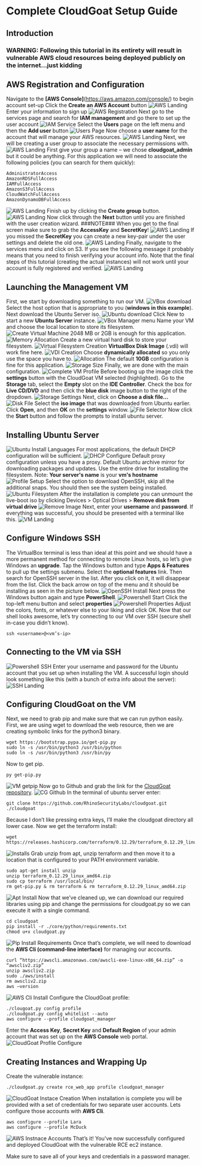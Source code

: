 # Complete CloudGoat Setup Guide #
## Introduction ##
### WARNING: Following this tutorial in its entirety will result in vulnerable AWS cloud resources being deployed publicly on the internet...just kidding ###

## AWS Registration and Configuration ##
Navigate to the **[AWS Console]**(https://aws.amazon.com/console/) to begin account set-up
Click the **Create an AWS Account** button
![AWS Landing](/images/image_a1.png)
Enter your information to sign up
![AWS Registration](/images/image_a2.png)
Next go to the services page and search for **IAM management** and go there to set up the user account
![IAM Service](/images/image_a3.png)
Select the **Users** page on the left menu and then the **Add user** button
![Users Page](/images/image_a4.png)
Now choose a **user name** for the account that will manage your AWS resources.
![AWS Landing](/images/image_a5.png)
Next, we will be creating a user group to associate the necessary permissions with.
![AWS Landing](/images/image_a6.png)
First give your group a name – we chose **cloudgoat_admin** but it could be anything.
For this application we will need to associate the following policies (you can search for them quickly):
```
AdministratorAccess
AmazonRDSFullAccess
IAMFullAccess
AmazonS3FullAccess
CloudWatchFullAccess
AmazonDynamoDBFullAccess
```
![AWS Landing](/images/image_a7.png)
Finish up by clicking the **Create group** button.
![AWS Landing](/images/image_a8.png)
Now click through the **Next** button until you are finished with the user creation wizard.
###NOTE### When you get to the final screen make sure to grab the **AccessKey** and **SecretKey**!
![AWS Landing](/images/image_a9.png)
If you missed the **SecretKey** you can create a new key-pair under the user settings and delete the old one.
![AWS Landing](/images/image_a10.png)
Finally, navigate to the services menu and click on S3. If you see the following message it probably means that you need to finish verifying your account info. Note that the final steps of this tutorial (creating the actual instances) will not work until your account is fully registered and verified.
![AWS Landing](/images/image_a11.png)

## Launching the Management VM ##
First, we start by downloading something to run our VM.
![VBox download](/images/image_1.png)
Select the host option that is appropriate to you (**windows in this example**).
Next download the Ubuntu Server iso.
![Ubuntu download](/images/image_2.png)
Click New to start a new **Ubuntu Server** instance.
![VBox Manager menu](/images/image_3.png)
Name your VM and choose the local location to store its filesystem.
![Create Virtual Machine](/images/image_4.png)
2048 MB or 2GB is enough for this application.
![Memory Allocation](/images/image_5.png)
Create a new virtual hard disk to store your filesystem.
![Virtual Filesystem Creation](/images/image_6.png)
**VirtualBox Disk Image** (.vdi) will work fine here.
![VDI Creation](/images/image_7.png)
Choose **dynamically allocated** so you only use the space you have to.
![Allocation](/images/image_8.png)
The default **10GB** configuration is fine for this application.
![Storage Size](/images/image_9.png)
Finally, we are done with the main configuration.
![Complete VM Profile](/images/image_10.png)
Before booting up the image click the **settings** button with the CloudGoat VM selected (highlighted).
Go to the **Storage** tab, select the **Empty** slot on the **IDE Controller**.
Check the box for **Live CD/DVD** and then click the **blue disk** image button to the right of the dropdown.
![Storage Settings](/images/image_11.png)
Next, click on **Choose a disk file…**
![Disk File](/images/image_12.png)
Select the **iso image** that was downloaded from Ubuntu earlier.
Click **Open**, and then **OK** on the **settings** window.
![File Selector](/images/image_13.png)
Now click the **Start** button and follow the prompts to install ubuntu server.

## Installing Ubuntu Server ##
![Ubuntu Install Languages](/images/image_14.png)
For most applications, the default DHCP configuration will be sufficient.
![DHCP Configure](/images/image_15.png)
Default proxy configuration unless you have a proxy.
Default Ubuntu archive mirror for downloading packages and updates.
Use the entire drive for installing the filesystem.
Note: **Your server's name** is your **vm's hostname**
![Profile Setup](/images/image_16.png)
Select the option to download OpenSSH, skip all the additional snaps.
You should then see the system being installed.
![Ubuntu Filesystem](/images/image_17.png)
After the installation is complete you can unmount the live-boot iso by clicking Devices > Optical Drives > **Remove disk from virtual drive**
![Remove Image](/images/image_18.png)
Next, enter your **username** and **password**. If everything was successful, you should be presented with a terminal like this.
![VM Landing](/images/image_19.png)

## Configure Windows SSH ##
The VirtualBox terminal is less than ideal at this point and we should have a more permanent method for connecting to remote Linux hosts, so let’s give Windows an **upgrade**.
Tap the Windows button and type **Apps & Features** to pull up the settings submenu.
Select the **optional features** link.
Then search for OpenSSH server in the list.
After you click on it, it will disappear from the list. Click the back arrow on top of the menu and it should be installing as seen in the picture below.
![OpenSSH Install](/images/image_20.png)
Next press the Windows button again and type **PowerShell**.
![Powershell Start](/images/image_21.png)
Click the top-left menu button and select **properties**
![Powershell Properties](/images/image_22.png)
Adjust the colors, fonts, or whatever else to your liking and click OK.
Now that our shell looks awesome, let’s try connecting to our VM over SSH (secure shell in-case you didn’t know).
```
ssh <username>@<vm’s-ip>
```

## Connecting to the VM via SSH ##
![Powershell SSH](/images/image_23.png)
Enter your username and password for the Ubuntu account that you set up when installing the VM. A successful login should look something like this (with a bunch of extra info about the server):
![SSH Landing](/images/image_24.png)

## Configuring CloudGoat on the VM ##
Next, we need to grab pip and make sure that we can run python easily.
First, we are using wget to download the web resource, then we are creating symbolic links for the python3 binary.
```
wget https://bootstrap.pypa.io/get-pip.py
sudo ln -s /usr/bin/python3 /usr/bin/python
sudo ln -s /usr/bin/python3 /usr/bin/py
```
Now to get pip.
```
py get-pip.py
```
![VM getpip](/images/image_25.png)
Now go to Github and grab the link for the [CloudGoat repository](https://github.com/RhinoSecurityLabs/cloudgoat).
![CG Github](/images/image_26.png)
In the terminal of ubuntu server enter:
```
git clone https://github.com/RhinoSecurityLabs/cloudgoat.git ./cloudgoat
```
Because I don’t like pressing extra keys, I’ll make the cloudgoat directory all lower case.
Now we get the terraform install:
```
wget https://releases.hashicorp.com/terraform/0.12.29/terraform_0.12.29_linux_amd64.zip
```
![Installs](/images/image_27.png)
Grab unzip from apt, unzip terraform and then move it to a location that is configured to your PATH environment variable.
```
sudo apt-get install unzip
unzip terraform_0.12.29_linux_amd64.zip
sudo cp terraform /usr/local/bin/
rm get-pip.py & rm terraform & rm terraform_0.12.29_linux_amd64.zip
```
![Apt Install](/images/image_28.png)
Now that we’ve cleaned up, we can download our required libraries using pip and change the permissions for cloudgoat.py so we can execute it with a single command.
```
cd cloudgoat
pip install -r ./core/python/requirements.txt
chmod u+x cloudgoat.py
```
![Pip Install Requirements](/images/image_29.png) 
Once that’s complete, we will need to download the **AWS Cli (command-line interface)** for managing our accounts.
```
curl “https://awscli.amazonaws.com/awscli-exe-linux-x86_64.zip” -o “awscliv2.zip”
unzip awscliv2.zip
sudo ./aws/install
rm awscliv2.zip
aws –version
```
![AWS Cli Install](/images/image_30.png)
Configure the CloudGoat profile:
```
./clougoat.py config profile
./cloudgoat.py config whitelist --auto
aws configure --profile cloudgoat_manager
```
Enter the **Access Key**, **Secret Key** and **Default Region** of your admin account that was set up on the **AWS Console** web portal. 
![CloudGoat Profile Configure](/images/image_31.png)

## Creating Instances and Wrapping Up ##
Create the vulnerable instance:
```
./cloudgoat.py create rce_web_app profile cloudgoat_manager
```
![CloudGoat Instace Creation](/images/image_32.png)
When installation is complete you will be provided with a set of credentials for two separate user accounts. Lets configure those accounts with **AWS Cli**.
```
aws configure --profile Lara
aws configure --profile McDuck
```
![AWS Instnace Accounts](/images/image_33.png)
That’s it! You’ve now successfully configured and deployed CloudGoat with the vulnerable RCE ec2 instance.

Make sure to save all of your keys and credentials in a password manager. 
